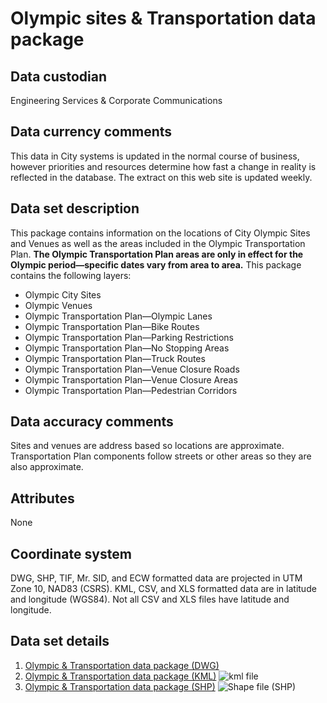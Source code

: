 # Olympic sites & Transportation data package
## Data custodian
Engineering Services & Corporate Communications

## Data currency comments
This data in City systems is updated in the normal course of business, however
priorities and resources determine how fast a change in reality is reflected
in the database. The extract on this web site is updated weekly.

##  Data set description
This package contains information on the locations of City Olympic Sites and
Venues as well as the areas included in the Olympic Transportation Plan. **The
Olympic Transportation Plan areas are only in effect for the Olympic
period—specific dates vary from area to area.** This package contains the
following layers:

  * Olympic City Sites
  * Olympic Venues
  * Olympic Transportation Plan—Olympic Lanes
  * Olympic Transportation Plan—Bike Routes
  * Olympic Transportation Plan—Parking Restrictions
  * Olympic Transportation Plan—No Stopping Areas
  * Olympic Transportation Plan—Truck Routes
  * Olympic Transportation Plan—Venue Closure Roads
  * Olympic Transportation Plan—Venue Closure Areas
  * Olympic Transportation Plan—Pedestrian Corridors

## Data accuracy comments
Sites and venues are address based so locations are approximate.
Transportation Plan components follow streets or other areas so they are also
approximate.

## Attributes
None

## Coordinate system
DWG, SHP, TIF, Mr. SID, and ECW formatted data are projected in UTM Zone 10,
NAD83 (CSRS). KML, CSV, and XLS formatted data are in latitude and longitude
(WGS84). Not all CSV and XLS files have latitude and longitude.

## Data set details
  1. [Olympic & Transportation data package (DWG)](ftp://webftp.vancouver.ca/OpenData/dwg/dwg_olympic_venues_and_transportation.zip)
  2. [Olympic & Transportation data package (KML)](../download/kml/kml_olympic_venues_and_transportation.zip) ![kml file](../images/Icon_kml.gif)
  3. [Olympic & Transportation data package (SHP)](ftp://webftp.vancouver.ca/OpenData/shape/shape_olympic_venues_and_transportation.zip) ![Shape file \(SHP\)](../images/icon_shape.jpg)

